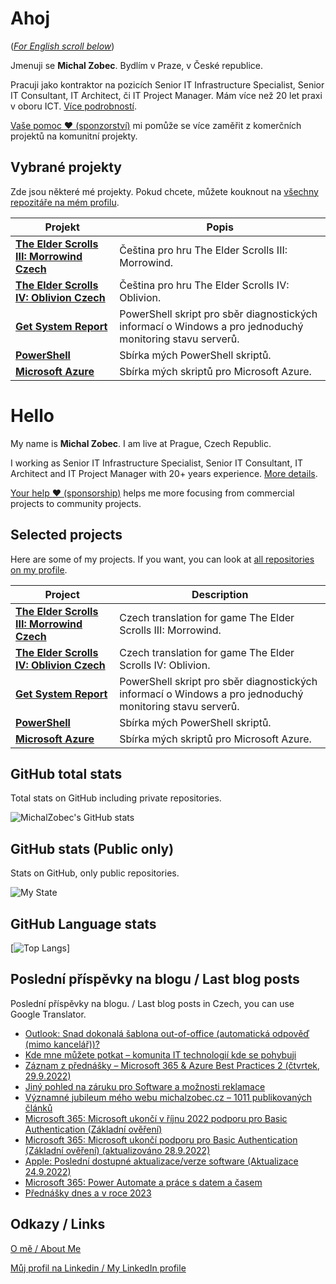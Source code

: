 # Ahoj

<a name="documenttitle"></a>

([*For English scroll below*](#english "For English scroll below"))

Jmenuji se **Michal Zobec**. Bydlím v Praze, v České republice.

Pracuji jako kontraktor na pozicích Senior IT Infrastructure Specialist, Senior IT Consultant, IT Architect, či IT Project Manager. Mám více než 20 let praxi v oboru ICT. [Více podrobností](MichalZobec-About.md).

[Vaše pomoc :heart: (sponzorství)](https://github.com/sponsors/michalzobec) mi pomůže se více zaměřit z komerčních projektů na komunitní projekty.

## Vybrané projekty

Zde jsou některé mé projekty. Pokud chcete, můžete kouknout na [všechny repozitáře na mém profilu](https://github.com/michalzobec?tab=repositories).

| Projekt | Popis |
| --- | --- |
| **[The Elder Scrolls III: Morrowind Czech](https://github.com/michalzobec/TES3-Morrowind-cesky)** | Čeština pro hru The Elder Scrolls III: Morrowind. |
| **[The Elder Scrolls IV: Oblivion Czech](https://github.com/michalzobec/TES4-Oblivion-cesky)** | Čeština pro hru The Elder Scrolls IV: Oblivion. |
| **[Get System Report](https://github.com/michalzobec/Get-SystemReport)** | PowerShell skript pro sběr diagnostických informací o Windows a pro jednoduchý monitoring stavu serverů. |
| **[PowerShell](https://github.com/michalzobec/PowerShell)** | Sbírka mých PowerShell skriptů. |
| **[Microsoft Azure](https://github.com/michalzobec/microsoft-azure)** | Sbírka mých skriptů pro Microsoft Azure. |

<a name="english"></a>

# Hello

My name is **Michal Zobec**. I am live at Prague, Czech Republic.

I working as Senior IT Infrastructure Specialist, Senior IT Consultant, IT Architect and IT Project Manager with 20+ years experience. [More details](MichalZobec-About.md#english).

[Your help :heart: (sponsorship)](https://github.com/sponsors/michalzobec) helps me more focusing from commercial projects to community projects.

## Selected projects

Here are some of my projects. If you want, you can look at [all repositories on my profile](https://github.com/michalzobec?tab=repositories).

| Project | Description |
| --- | --- |
| **[The Elder Scrolls III: Morrowind Czech](https://github.com/michalzobec/TES3-Morrowind-cesky)** | Czech translation for game The Elder Scrolls III: Morrowind. |
| **[The Elder Scrolls IV: Oblivion Czech](https://github.com/michalzobec/TES4-Oblivion-cesky)** | Czech translation for game The Elder Scrolls IV: Oblivion. |
| **[Get System Report](https://github.com/michalzobec/Get-SystemReport)** | PowerShell skript pro sběr diagnostických informací o Windows a pro jednoduchý monitoring stavu serverů. |
| **[PowerShell](https://github.com/michalzobec/PowerShell)** | Sbírka mých PowerShell skriptů. |
| **[Microsoft Azure](https://github.com/michalzobec/microsoft-azure)** | Sbírka mých skriptů pro Microsoft Azure. |

## GitHub total stats

Total stats on GitHub including private repositories.

![MichalZobec's GitHub stats](https://github-readme-stats.vercel.app/api?username=michalzobec&count_private=true&show_icons=true)


## GitHub stats (Public only)

Stats on GitHub, only public repositories.

![My State](https://github-readme-stats.vercel.app/api?username=michalzobec&show_icons=true)

## GitHub Language stats

[![Top Langs](https://github-readme-stats.vercel.app/api/top-langs/?username=michalzobec&langs_count=10&layout=compact)]

## Poslední příspěvky na blogu / Last blog posts

Poslední příspěvky na blogu. / Last blog posts in Czech, you can use Google Translator.

<!-- BLOG-POST-LIST:START -->
- [Outlook: Snad dokonalá šablona out-of-office &lpar;automatická odpověď &lpar;mimo kancelář&rpar;&rpar;?](https://www.michalzobec.cz/outlook-snad-dokonala-sablona-out-of-office-automaticka-odpoved-mimo-kancelar-8759)
- [Kde mne můžete potkat – komunita IT technologií kde se pohybuji](https://www.michalzobec.cz/kde-mne-muzete-potkat-komunita-it-technologii-kde-se-pohybuji-8748)
- [Záznam z přednášky – Microsoft 365 &amp; Azure Best Practices 2 &lpar;čtvrtek, 29.9.2022&rpar;](https://www.michalzobec.cz/zaznam-z-prednasky-microsoft-365-azure-best-practices-ctvrtek-29-9-2022-8744)
- [Jiný pohled na záruku pro Software a možnosti reklamace](https://www.michalzobec.cz/jiny-pohled-na-zaruku-pro-software-a-moznosti-reklamace-8739)
- [Významné jubileum mého webu michalzobec.cz – 1011 publikovaných článků](https://www.michalzobec.cz/vyznamne-jubileum-meho-webu-michalzobec-cz-1011-publikovanych-clanku-8734)
- [Microsoft 365: Microsoft ukončí v říjnu 2022 podporu pro Basic Authentication &lpar;Základní ověření&rpar;](https://www.michalzobec.cz/microsoft-365-microsoft-ukonci-v-rijnu-2022-podporu-pro-basic-authentication-zakladni-overeni-8725)
- [Microsoft 365: Microsoft ukončí podporu pro Basic Authentication &lpar;Základní ověření&rpar; &lpar;aktualizováno 28.9.2022&rpar;](https://www.michalzobec.cz/microsoft-365-microsoft-ukonci-podporu-pro-basic-authentication-zakladni-overeni-8374)
- [Apple: Poslední dostupné aktualizace/verze software &lpar;Aktualizace 24.9.2022&rpar;](https://www.michalzobec.cz/apple-posledni-dostupne-aktualizace-verze-software-7127)
- [Microsoft 365: Power Automate a práce s datem a časem](https://www.michalzobec.cz/microsoft-365-power-automate-a-prace-s-datumem-a-casem-8715)
- [Přednášky dnes a v roce 2023](https://www.michalzobec.cz/prednasky-dnes-a-v-roce-2023-8708)
<!-- BLOG-POST-LIST:END -->

## Odkazy / Links

[O mě / About Me](https://zob.ec/mylinktree)

[Můj profil na Linkedin / My LinkedIn profile](https://zob.ec/mylinkedin)
